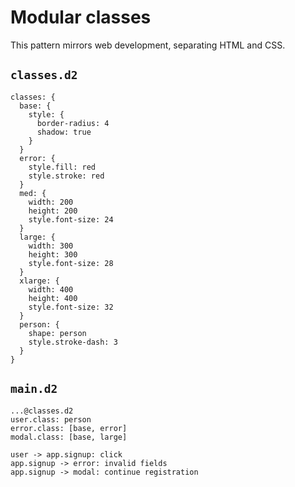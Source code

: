 # Modular classes

This pattern mirrors web development, separating HTML and CSS.

## `classes.d2`
```d2
classes: {
  base: {
    style: {
      border-radius: 4
      shadow: true
    }
  }
  error: {
    style.fill: red
    style.stroke: red
  }
  med: {
    width: 200
    height: 200
    style.font-size: 24
  }
  large: {
    width: 300
    height: 300
    style.font-size: 28
  }
  xlarge: {
    width: 400
    height: 400
    style.font-size: 32
  }
  person: {
    shape: person
    style.stroke-dash: 3
  }
}
```

## `main.d2`
```d2
...@classes.d2
user.class: person
error.class: [base, error]
modal.class: [base, large]

user -> app.signup: click
app.signup -> error: invalid fields
app.signup -> modal: continue registration
```
